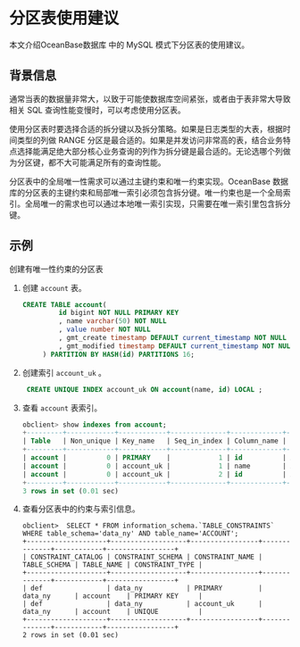 分区表使用建议 
============================

本文介绍OceanBase数据库 中的 MySQL 模式下分区表的使用建议。

背景信息 
-------------------------

通常当表的数据量非常大，以致于可能使数据库空间紧张，或者由于表非常大导致相关 SQL 查询性能变慢时，可以考虑使用分区表。

使用分区表时要选择合适的拆分键以及拆分策略。如果是日志类型的大表，根据时间类型的列做 RANGE 分区是最合适的。如果是并发访问非常高的表，结合业务特点选择能满足绝大部分核心业务查询的列作为拆分键是最合适的。无论选哪个列做为分区键，都不大可能满足所有的查询性能。 

分区表中的全局唯一性需求可以通过主键约束和唯一约束实现。OceanBase 数据库的分区表的主键约束和局部唯一索引必须包含拆分键。唯一约束也是一个全局索引。全局唯一的需求也可以通过本地唯一索引实现，只需要在唯一索引里包含拆分键。

示例 
-----------------------

创建有唯一性约束的分区表

1. 创建 `account` 表。

   ```sql
   CREATE TABLE account(
            id bigint NOT NULL PRIMARY KEY
            , name varchar(50) NOT NULL
            , value number NOT NULL
            , gmt_create timestamp DEFAULT current_timestamp NOT NULL
            , gmt_modified timestamp DEFAULT current_timestamp NOT NULL
        ) PARTITION BY HASH(id) PARTITIONS 16;
   ```

   

2. 创建索引 `account_uk` 。

   ```sql
    CREATE UNIQUE INDEX account_uk ON account(name, id) LOCAL ;
   ```

   

3. 查看 `account` 表索引。

   ```sql
   obclient> show indexes from account;
   +---------+------------+------------+--------------+-------------+-----------+-------------+----------+--------+------+------------+-----------+---------------+---------+
   | Table   | Non_unique | Key_name   | Seq_in_index | Column_name | Collation | Cardinality | Sub_part | Packed | Null | Index_type | Comment   | Index_comment | Visible |
   +---------+------------+------------+--------------+-------------+-----------+-------------+----------+--------+------+------------+-----------+---------------+---------+
   | account |          0 | PRIMARY    |            1 | id          | A         |        NULL | NULL     | NULL   |      | BTREE      | available |               | YES     |
   | account |          0 | account_uk |            1 | name        | A         |        NULL | NULL     | NULL   |      | BTREE      | available |               | YES     |
   | account |          0 | account_uk |            2 | id          | A         |        NULL | NULL     | NULL   |      | BTREE      | available |               | YES     |
   +---------+------------+------------+--------------+-------------+-----------+-------------+----------+--------+------+------------+-----------+---------------+---------+
   3 rows in set (0.01 sec)
   ```

   

4. 查看分区表中的约束与索引信息。

   ```unknow
   obclient>  SELECT * FROM information_schema.`TABLE_CONSTRAINTS` WHERE table_schema='data_ny' AND table_name='ACCOUNT';
   +--------------------+-------------------+-----------------+--------------+------------+-----------------+
   | CONSTRAINT_CATALOG | CONSTRAINT_SCHEMA | CONSTRAINT_NAME | TABLE_SCHEMA | TABLE_NAME | CONSTRAINT_TYPE |
   +--------------------+-------------------+-----------------+--------------+------------+-----------------+
   | def                | data_ny           | PRIMARY         | data_ny      | account    | PRIMARY KEY     |
   | def                | data_ny           | account_uk      | data_ny      | account    | UNIQUE          |
   +--------------------+-------------------+-----------------+--------------+------------+-----------------+
   2 rows in set (0.01 sec)
   ```

   






